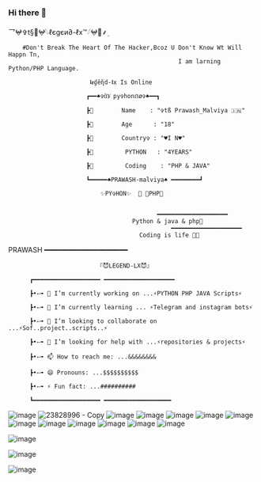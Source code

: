 
### Hi there 👋

<!--
**LEGEND-LX/LEGEND-lx** is a ✨ _special_ ✨ repository because its `README.md` (this file) appears on your GitHub profile.

Here are some ideas to get you started:

-                         🔭 I’m currently working on ...PYTHON PHP JAVA Scripts 

-                                           🌱 I’m currently learning ... PYTHON & PHP & JAVA 

-               👯 I’m looking to collaborate on ...

-                     🤔 I’m looking for help with ... LEGEND-OS

-               🤔 I’m looking for help with ... LEGEND-OS

-             📫 How to reach me: ...

-                        😄 Pronouns: ...
 
-                   ⚡ Fun fact: ...
  


                                              -->乛𖤍✞︎t§🔱𖤍𓆩ℓєgєи∂-ℓx™𓆪𖤍🔱⸙‌ٖٖٖ

        #Don't Break The Heart Of The Hacker,Bcoz U Don't Know Wt Will Happn Tn,
                                                    I am larning Python/PHP Language.

                           𝖑𝖊ɠêɳ̃d-𝖑x 𝙸𝚜 𝙾𝚗𝚕𝚒𝚗𝚎

                          ┏━━♠️✞t͛ẞ̸ py✞honẞø✞♠️━━┓
                                                              
                          ┣🌷        Name    : "✞tß Prawash_Malviya 🇮🇳"
                                                              
                          ┣🌷        Age      : "18"
                                                              
                          ┣🌷        Country✞ : "♥I N♥️"
                                                              
                          ┣🌷         PYTHON   : "4YEARS"
                                                              
                          ┣🌷         Coding    : "PHP & JAVA"
                                                              
                          ┗━━━━━♠PRAWASH-malviya♠️ ━━━━━━━━┛
                                                              
                              ✨PY✞HON✨  🔹 📜PHP📜 
                                                                                                                         
                                                                                                                                                
                                              ━━━━━━━━━━━━━━━━━━━━  
                                       Python & java & php💖
                                                  ━━━━━━━━━━━━━━━━━━━━
                                         Coding is life 💝🖤


                                                                       
 PRAWASH
                         ━━━━━━━━━━━━━━━━━━━━

                                                                           
                             『😈LEGEND-LX😈』

          ┏━━━━━━━━━━━━━━━━━━━ ━━━━━━━━━━━━━━━━━━━━
                                                                       
          ┣•➳➠ 🔭 I’m currently working on ...⚡PYTHON PHP JAVA Scripts⚡
                                                                       
          ┣•➳➠ 🌱 I’m currently learning ... ⚡Telegram and instagram bots⚡
                                                                       
          ┣•➳➠ 👯 I’m looking to collaborate on ...⚡Sof..project..scripts..⚡
                                                                       
          ┣•➳➠ 🤔 I’m looking for help with ...⚡repositories & projects⚡
                                                                       
          ┣•➳➠ 📫 How to reach me: ...&&&&&&&&
                                                                       
          ┣•➳➠ 😄 Pronouns: ...$$$$$$$$$$
                                                                       
          ┣•➳➠ ⚡ Fun fact: ...##########
                                                                     
          ┗━━━━━━━━━━━━━━━━━━━ ━━━━━━━━━━━━━━━━━━━
 
 
 ![image](https://user-images.githubusercontent.com/87700009/133560780-0b124404-c06b-4588-8fd7-8a252b865338.png)
 ![23828996 - Copy](https://user-images.githubusercontent.com/87700009/132297993-586a4f2d-741c-4eff-8f43-9d5ce8978127.jpg)
 ![image](https://user-images.githubusercontent.com/87700009/133559934-d17c2c74-3507-43f7-8fa5-acf2a423993e.png)
 ![image](https://user-images.githubusercontent.com/87700009/133559990-894ac3fb-c7dd-4124-b9f5-8e8cb4ac936a.png)
 ![image](https://user-images.githubusercontent.com/87700009/133560007-abc6fe47-3780-4236-8a7e-9bad70075499.png)
 ![image](https://user-images.githubusercontent.com/87700009/133560031-e2fa94f5-451f-4b64-a383-11b7038a29e1.png)
![image](https://user-images.githubusercontent.com/87700009/133560082-78957753-cf91-4352-a44b-8e976b8a3f54.png)
![image](https://user-images.githubusercontent.com/87700009/133560586-8e4e3a0d-e817-4c50-bb65-25d92d6dab13.png)
![image](https://user-images.githubusercontent.com/87700009/133560146-ad26f1d2-5b3a-4fab-bf55-6bf089e5591b.png)
![image](https://user-images.githubusercontent.com/87700009/133560204-5c0ce9ad-6ee9-40a6-9f53-ff3f102fc4f8.png)
![image](https://user-images.githubusercontent.com/87700009/133560259-68b47181-534a-41cf-9e99-5c4b633a9d9d.png)
![image](https://user-images.githubusercontent.com/87700009/133560325-11b7af67-cb0d-4b54-8667-97d22dd22c2a.png)
![image](https://user-images.githubusercontent.com/87700009/133560500-f0e99c87-4900-435f-bbd0-4786fde28ac5.png)

![image](https://user-images.githubusercontent.com/87700009/133560365-0e23ac0d-5a8d-47c9-a6d8-74bc024ba947.png)

 ![image](https://user-images.githubusercontent.com/87700009/133560527-8bdaddc1-1b08-4ac9-80e7-6c29b277b364.png)
 
![image](https://user-images.githubusercontent.com/87700009/133560708-e9e98408-1a46-4e06-8efb-c6efd5c68c30.png)

